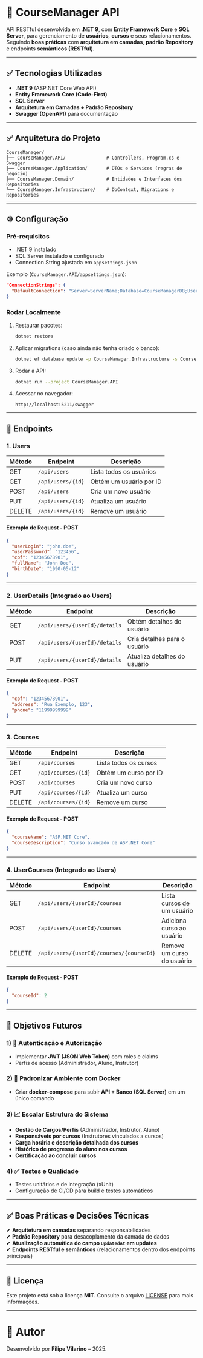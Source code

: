 # 📘 CourseManager API

API RESTful desenvolvida em **.NET 9**, com **Entity Framework Core** e **SQL Server**, para gerenciamento de **usuários**, **cursos** e seus relacionamentos.  
Seguindo **boas práticas** com **arquitetura em camadas**, **padrão Repository** e endpoints **semânticos (RESTful)**.

---

## ✅ **Tecnologias Utilizadas**

- **.NET 9** (ASP.NET Core Web API)
- **Entity Framework Core (Code-First)**
- **SQL Server**
- **Arquitetura em Camadas + Padrão Repository**
- **Swagger (OpenAPI)** para documentação

---

## ✅ **Arquitetura do Projeto**

```
CourseManager/
├── CourseManager.API/               # Controllers, Program.cs e Swagger
├── CourseManager.Application/       # DTOs e Services (regras de negócio)
├── CourseManager.Domain/            # Entidades e Interfaces dos Repositories
└── CourseManager.Infrastructure/    # DbContext, Migrations e Repositories
```

---

## ⚙️ **Configuração**

### **Pré-requisitos**
- .NET 9 instalado
- SQL Server instalado e configurado
- Connection String ajustada em `appsettings.json`

Exemplo (`CourseManager.API/appsettings.json`):

```json
"ConnectionStrings": {
  "DefaultConnection": "Server=ServerName;Database=CourseManagerDB;User Id=sa;Password=YourPassword;TrustServerCertificate=True;"
}
```

### **Rodar Localmente**

1. Restaurar pacotes:
   ```bash
   dotnet restore
   ```
2. Aplicar migrations (caso ainda não tenha criado o banco):
   ```bash
   dotnet ef database update -p CourseManager.Infrastructure -s CourseManager.API
   ```
3. Rodar a API:
   ```bash
   dotnet run --project CourseManager.API
   ```
4. Acessar no navegador:
   ```
   http://localhost:5211/swagger
   ```

---

## 📡 **Endpoints**

### **1. Users**

| Método | Endpoint          | Descrição              |
|--------|-------------------|------------------------|
| GET    | `/api/users`      | Lista todos os usuários |
| GET    | `/api/users/{id}` | Obtém um usuário por ID |
| POST   | `/api/users`      | Cria um novo usuário   |
| PUT    | `/api/users/{id}` | Atualiza um usuário    |
| DELETE | `/api/users/{id}` | Remove um usuário      |

#### **Exemplo de Request - POST**
```json
{
  "userLogin": "john.doe",
  "userPassword": "123456",
  "cpf": "12345678901",
  "fullName": "John Doe",
  "birthDate": "1990-05-12"
}
```

---

### **2. UserDetails (Integrado ao Users)**

| Método | Endpoint                          | Descrição                          |
|--------|-----------------------------------|------------------------------------|
| GET    | `/api/users/{userId}/details`     | Obtém detalhes do usuário          |
| POST   | `/api/users/{userId}/details`     | Cria detalhes para o usuário       |
| PUT    | `/api/users/{userId}/details`     | Atualiza detalhes do usuário       |

#### **Exemplo de Request - POST**
```json
{
  "cpf": "12345678901",
  "address": "Rua Exemplo, 123",
  "phone": "11999999999"
}
```

---

### **3. Courses**

| Método | Endpoint           | Descrição               |
|--------|--------------------|-------------------------|
| GET    | `/api/courses`     | Lista todos os cursos   |
| GET    | `/api/courses/{id}`| Obtém um curso por ID   |
| POST   | `/api/courses`     | Cria um novo curso      |
| PUT    | `/api/courses/{id}`| Atualiza um curso       |
| DELETE | `/api/courses/{id}`| Remove um curso         |

#### **Exemplo de Request - POST**
```json
{
  "courseName": "ASP.NET Core",
  "courseDescription": "Curso avançado de ASP.NET Core"
}
```

---

### **4. UserCourses (Integrado ao Users)**

| Método | Endpoint                                      | Descrição                          |
|--------|-----------------------------------------------|------------------------------------|
| GET    | `/api/users/{userId}/courses`                 | Lista cursos de um usuário         |
| POST   | `/api/users/{userId}/courses`                 | Adiciona curso ao usuário          |
| DELETE | `/api/users/{userId}/courses/{courseId}`      | Remove um curso do usuário         |

#### **Exemplo de Request - POST**
```json
{
  "courseId": 2
}
```

---

## 🚀 **Objetivos Futuros**

### **1) 🔐 Autenticação e Autorização**
- Implementar **JWT (JSON Web Token)** com roles e claims
- Perfis de acesso (Administrador, Aluno, Instrutor)

### **2) 🐳 Padronizar Ambiente com Docker**
- Criar **docker-compose** para subir **API + Banco (SQL Server)** em um único comando

### **3) 📈 Escalar Estrutura do Sistema**
- **Gestão de Cargos/Perfis** (Administrador, Instrutor, Aluno)
- **Responsáveis por cursos** (Instrutores vinculados a cursos)
- **Carga horária e descrição detalhada dos cursos**
- **Histórico de progresso do aluno nos cursos**
- **Certificação ao concluir cursos**

### **4) ✅ Testes e Qualidade**
- Testes unitários e de integração (xUnit)
- Configuração de CI/CD para build e testes automáticos

---

## ✅ **Boas Práticas e Decisões Técnicas**

✔ **Arquitetura em camadas** separando responsabilidades  
✔ **Padrão Repository** para desacoplamento da camada de dados  
✔ **Atualização automática do campo `UpdatedAt` em updates**  
✔ **Endpoints RESTful e semânticos** (relacionamentos dentro dos endpoints principais)  

---

## 📝 **Licença**

Este projeto está sob a licença **MIT**. Consulte o arquivo [LICENSE](LICENSE) para mais informações.

---

# 📌 **Autor**

Desenvolvido por **Filipe Vilarino** – 2025.
